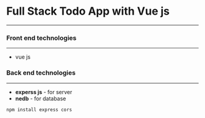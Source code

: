 # Full Stack Todo App with Vue js
---

### Front end technologies
---
* vue js

### Back end technologies
---
*  **experss js** - for server
*  **nedb**       - for database


` npm install express cors `



